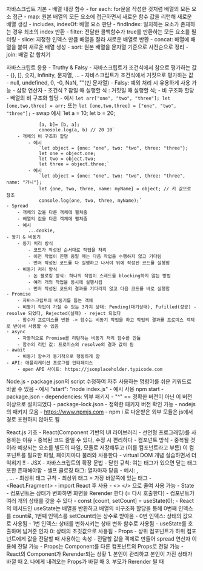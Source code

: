 자바스크립트 기본 - 배열 내장 함수 - for each: for문을 작성한 것처럼 배열의 모든 요소 접근 - map: 원본 배열의 모든 요소에 접근하면서 새로운 함수 값을 리턴해 새로운 배열 생성 - includes, indexOf: 배열 요소 판단 - findIndex: 일치하는 요소가 존재하는 경우 최초의 index 반환 - filter: 전달한 콜백함수가 true를 반환하는 모든 요소를 필터링 - slice: 지정한 인덱스 만큼 배열을 잘라 새로운 배열로 반환 - concat: 배열에 배열을 붙여 새로운 배열 생성 - sort: 원본 배열을 문자열 기준으로 사전순으로 정리 - join: 배열 값 합치기

자바스크립트 응용 - Truthy & Falsy - 자바스크립트가 조건식에서 참으로 평가하는 값 - {}, [], 숫자, Infinity, 문자열, ... - 자바스크립트가 조건식에서 거짓으로 평가하는 값 - null, undefined, 0, -0, NaN, ""(빈 문자열) - Falsy: 예외 처리 시 유용하게 사용 가능 - 삼항 연산자 - 조건식 ? 참일 때 실행할 식 : 거짓일 때 실행할 식; - 비 구조화 할당 - 배열의 비 구조화 할당 - 예시
`let arr["one", "two", "three"];
                let [one,two,three] = arr;`
또는
`let [one,two,three] = ["one", "two", "three"];` - swap 예시
`let a = 10;
let b = 20;

                [a, b]= [b, a];
                conosole.log(a, b) // 20 10`
        - 객체의 비 구조화 할당
            - 예시
                `let object = {one: "one", two: "two", three: "three"};
                let one = object.one;
                let two = object.two;
                let three = object.three;`
            - 예시
                `let object = {one: "one", two: "two", three: "three", name: "가니"};
                let {one, two, three, name: myName} = object; // 키 값으로 참조
                console.log(one, two, three, myName);`
    - Spread
        - 객체의 값을 다른 객체에 펼쳐줌
        - 배열의 값을 다른 객체에 펼쳐줌
        - 예시
            ...cookie,
    - 동기 & 비동기
        - 동기 처리 방식
            - 코드가 작성된 순서대로 작업을 처리
            - 이전 작업이 진행 중일 때는 다음 작업을 수행하지 않고 기다림
            - 먼저 작성된 코드를 다 실행하고 나서야 뒤에 작성된 코드를 실행함
        - 비동기 처리 방식
            - 논 블로킹 방식: 하나의 작업이 스레드를 blocking하지 않는 방법
            - 여러 개의 작업을 동시에 실행시킴
            - 먼저 작성된 코드의 결과를 기다리지 않고 다음 코드를 바로 실행함
    - Promise
        - 자바스크립트의 비동기를 돕는 객체
        - 비동기 작업이 가질 수 있는 3가지 상태: Pending(대기상태), Fufilled(성공) - resolve 되었다, Rejected(실패) - reject 되었다
        - 함수가 프로미스를 반환 -> 함수는 비동기 작업을 하고 작업의 결과를 프로미스 객체로 받아서 사용할 수 있음
    - async
        - 자동적으로 Promise를 리턴하는 비동기 처리 함수를 만듦
        - 함수의 리턴 값: 프로미스의 resolve의 결과 값이 됨
    - await
        - 비동기 함수가 동기적으로 행동하게 함
    - API: 애플리케이션 프로그램 인터페이스
        - open API 사이트: https://jsonplaceholder.typicode.com

Node.js - package.json의 script 수정하여 자주 사용하는 명령어를 쉬운 키워드로 바꿀 수 있음 - 예시
"start": "node index.js" - 예시 사용
npm start - package.json - dependencies: 외부 패키지 - "^" == 정확한 버전이 아닌 이 버전 이상으로 설치되었다 - package-lock.json - 정확한 패키지 버전 확인 가능 - nodejs의 패키지 모음 - https://www.npmjs.com - npm i 로 다운받은 외부 모듈은 js에서 경로 표현하지 않아도 됨

React.js 기초 - React(Component 기반의 UI 라이브러리 - 선언형 프로그래밍)를 사용하는 이유 - 중복된 코드 줄일 수 있다, 수정 시 편리하다 - 컴포넌트 방식 - 중복될 것이라 예상되는 요소를 별도의 파일, 모듈로 저장해두고 (이를 컴포넌트라고 부름) 이 컴포넌트를 필요한 파일, 페이지마다 불러와 사용한다 - virtual DOM 개념 실습하면서 더 익히기 !! - JSX - 자바스크립트의 확장 문법 - 닫힌 규칙: 여는 태그가 있으면 닫는 태그 또한 존재해야함 - 셀프 클로징 태그: 열자마자 닫음 - 예시: <img />, <br />, ... - 최상위 태그 규칙 - 최상위 태그 = 가장 바깥쪽에 있는 태그 - <React.Fragment> - import React 후 사용 - <> </> 으로 줄여 사용 가능 - State - 컴포넌트는 상태가 변화하면 화면을 Rerender 한다 (= 다시 호출한다) - 컴포넌트가 여러 개의 상태를 갖을 수 있다 - const [count, setCount] = useState(0); - React의 메서드인 useState는 배열을 반환하고 배열의 비구조화 할당을 통해 0번째 인덱스를 count로, 1번째 인덱스를 setCount라는 상수로 받아옴 - 0번 인덱스: 상태의 값으로 사용됨 - 1번 인덱스: 상태를 변화시키는 상태 변화 함수로 사용됨 - useState를 호출하며 넘겨준 인자 0: 상태의 초깃값으로 사용됨 - Props - 상위 컴포넌트가 하위 컴포넌트에게 값을 전달할 때 사용하는 속성 - 전달할 값을 객체로 만들어 spread 연산자 이용해 전달 가능 - Props는 Component를 다른 컴포넌트의 Props로 전달 가능 - React의 Component가 Rerender되는 상황 1. 본인이 관리하고 본인이 가진 상태가 바뀔 때 2. 나에게 내려오는 Props가 바뀔 때 3. 부모가 Rerender 될 때
